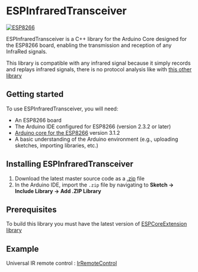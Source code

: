 # ESPInfraredTransceiver

[![ESP8266](https://img.shields.io/badge/ESP-8266-000000.svg?longCache=true&style=flat&colorA=CC101F)](https://www.espressif.com/en/products/socs/esp8266)

ESPInfraredTransceiver is a C++ library for the Arduino Core designed for the ESP8266 board, enabling the transmission and reception of any InfraRed signals.

This library is compatible with any infrared signal because it simply records and replays infrared signals, 
there is no protocol analysis like with [this other library](https://github.com/Arduino-IRremote/Arduino-IRremote/tree/master)

## Getting started

To use ESPInfraredTransceiver, you will need:

* An ESP8266 board
* The Arduino IDE configured for ESP8266 (version 2.3.2 or later)
* [Arduino core for the ESP8266](https://github.com/esp8266/Arduino) version 3.1.2
* A basic understanding of the Arduino environment (e.g., uploading sketches, importing libraries, etc.)

## Installing ESPInfraredTransceiver

1. Download the latest master source code as a [.zip](https://github.com/gerald-guiony/ESPInfraredTransceiver/archive/master.zip) file
2. In the Arduino IDE, import the `.zip` file by navigating to **Sketch → Include Library → Add .ZIP Library**

## Prerequisites

To build this library you must have the latest version of [ESPCoreExtension library](https://github.com/gerald-guiony/ESPCoreExtension)

## Example

Universal IR remote control : [IrRemoteControl](https://github.com/gerald-guiony/ESPInfraredTransceiver/blob/master/examples/IrRemoteControl)

